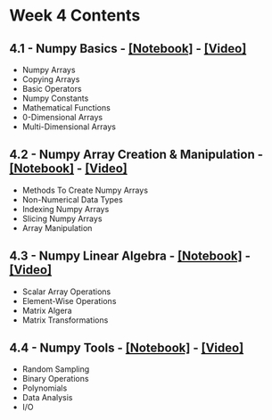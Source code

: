 # Week 4 Contents

## 4.1 - Numpy Basics - [[Notebook]](Session_4_Notebooks/PyQM_4.1_Numpy_Basics.ipynb) - [[Video]](https://www.youtube.com/watch?v=508EUmhzjPs)

- Numpy Arrays
- Copying Arrays
- Basic Operators
- Numpy Constants
- Mathematical Functions
- 0-Dimensional Arrays
- Multi-Dimensional Arrays

## 4.2 - Numpy Array Creation & Manipulation - [[Notebook]](Session_4_Notebooks/PyQM_4.2_Numpy_Array_Creation_Manipulation.ipynb) - [[Video]](https://www.youtube.com/watch?v=JkAW8I7GVnw)

- Methods To Create Numpy Arrays
- Non-Numerical Data Types
- Indexing Numpy Arrays
- Slicing Numpy Arrays
- Array Manipulation

## 4.3 - Numpy Linear Algebra - [[Notebook]](Session_4_Notebooks/PyQM_4.3_Numpy_Linear_Algebra.ipynb) - [[Video]](https://www.youtube.com/watch?v=Y4kJA38vwe8)

- Scalar Array Operations
- Element-Wise Operations
- Matrix Algera
- Matrix Transformations

## 4.4 - Numpy Tools - [[Notebook]](Session_4_Notebooks/PyQM_4.4_Numpy_Tools.ipynb) - [[Video]](https://www.youtube.com/watch?v=0ezvWFQhdck)

- Random Sampling
- Binary Operations
- Polynomials
- Data Analysis
- I/O
